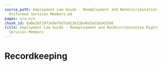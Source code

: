 ```yaml
---
source_path: Employment Law Guide - Reemployment and Nondiscrimination Rights for
  Uniformed Services Members.md
pages: n/a-n/a
chunk_id: 6a0e28f2973e9ef8d7a913623be0a3a516d42588
title: Employment Law Guide - Reemployment and Nondiscrimination Rights for Uniformed
  Services Members
---
```

# Recordkeeping
